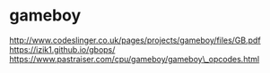 # gameboy

http://www.codeslinger.co.uk/pages/projects/gameboy/files/GB.pdf
https://izik1.github.io/gbops/
https://www.pastraiser.com/cpu/gameboy/gameboy\_opcodes.html
